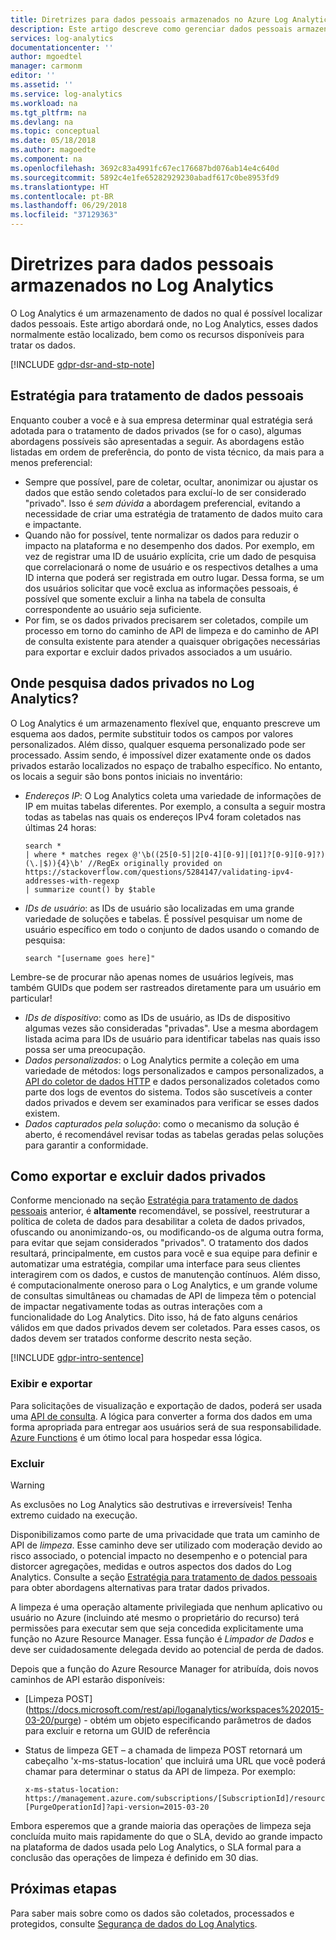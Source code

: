 ```yaml
---
title: Diretrizes para dados pessoais armazenados no Azure Log Analytics| Microsoft Docs
description: Este artigo descreve como gerenciar dados pessoais armazenados no Azure Log Analytics e os métodos para identificá-los e removê-los.
services: log-analytics
documentationcenter: ''
author: mgoedtel
manager: carmonm
editor: ''
ms.assetid: ''
ms.service: log-analytics
ms.workload: na
ms.tgt_pltfrm: na
ms.devlang: na
ms.topic: conceptual
ms.date: 05/18/2018
ms.author: magoedte
ms.component: na
ms.openlocfilehash: 3692c83a4991fc67ec176687bd076ab14e4c640d
ms.sourcegitcommit: 5892c4e1fe65282929230abadf617c0be8953fd9
ms.translationtype: HT
ms.contentlocale: pt-BR
ms.lasthandoff: 06/29/2018
ms.locfileid: "37129363"
---
```

# <a name="guidance-for-personal-data-stored-in-log-analytics"></a>Diretrizes para dados pessoais armazenados no Log Analytics

O Log Analytics é um armazenamento de dados no qual é possível localizar dados pessoais. Este artigo abordará onde, no Log Analytics, esses dados normalmente estão localizado, bem como os recursos disponíveis para tratar os dados.

[!INCLUDE [gdpr-dsr-and-stp-note](../../includes/gdpr-dsr-and-stp-note.md)]

## <a name="strategy-for-personal-data-handling"></a>Estratégia para tratamento de dados pessoais

Enquanto couber a você e à sua empresa determinar qual estratégia será adotada para o tratamento de dados privados (se for o caso), algumas abordagens possíveis são apresentadas a seguir. As abordagens estão listadas em ordem de preferência, do ponto de vista técnico, da mais para a menos preferencial:

* Sempre que possível, pare de coletar, ocultar, anonimizar ou ajustar os dados que estão sendo coletados para excluí-lo de ser considerado "privado". Isso é _sem dúvida_ a abordagem preferencial, evitando a necessidade de criar uma estratégia de tratamento de dados muito cara e impactante.
* Quando não for possível, tente normalizar os dados para reduzir o impacto na plataforma e no desempenho dos dados. Por exemplo, em vez de registrar uma ID de usuário explícita, crie um dado de pesquisa que correlacionará o nome de usuário e os respectivos detalhes a uma ID interna que poderá ser registrada em outro lugar. Dessa forma, se um dos usuários solicitar que você exclua as informações pessoais, é possível que somente excluir a linha na tabela de consulta correspondente ao usuário seja suficiente. 
* Por fim, se os dados privados precisarem ser coletados, compile um processo em torno do caminho de API de limpeza e do caminho de API de consulta existente para atender a quaisquer obrigações necessárias para exportar e excluir dados privados associados a um usuário. 

## <a name="where-to-look-for-private-data-in-log-analytics"></a>Onde pesquisa dados privados no Log Analytics?

O Log Analytics é um armazenamento flexível que, enquanto prescreve um esquema aos dados, permite substituir todos os campos por valores personalizados. Além disso, qualquer esquema personalizado pode ser processado. Assim sendo, é impossível dizer exatamente onde os dados privados estarão localizados no espaço de trabalho específico. No entanto, os locais a seguir são bons pontos iniciais no inventário:

* *Endereços IP*: O Log Analytics coleta uma variedade de informações de IP em muitas tabelas diferentes. Por exemplo, a consulta a seguir mostra todas as tabelas nas quais os endereços IPv4 foram coletados nas últimas 24 horas:
    ```
    search * 
    | where * matches regex @'\b((25[0-5]|2[0-4][0-9]|[01]?[0-9][0-9]?)(\.|$)){4}\b' //RegEx originally provided on https://stackoverflow.com/questions/5284147/validating-ipv4-addresses-with-regexp
    | summarize count() by $table
    ```
* *IDs de usuário*: as IDs de usuário são localizadas em uma grande variedade de soluções e tabelas. É possível pesquisar um nome de usuário específico em todo o conjunto de dados usando o comando de pesquisa:
    ```
    search "[username goes here]"
    ```
Lembre-se de procurar não apenas nomes de usuários legíveis, mas também GUIDs que podem ser rastreados diretamente para um usuário em particular!
* *IDs de dispositivo*: como as IDs de usuário, as IDs de dispositivo algumas vezes são consideradas "privadas". Use a mesma abordagem listada acima para IDs de usuário para identificar tabelas nas quais isso possa ser uma preocupação. 
* *Dados personalizados*: o Log Analytics permite a coleção em uma variedade de métodos: logs personalizados e campos personalizados, a [API do coletor de dados HTTP](log-analytics-data-collector-api.md) e dados personalizados coletados como parte dos logs de eventos do sistema. Todos são suscetíveis a conter dados privados e devem ser examinados para verificar se esses dados existem.
* *Dados capturados pela solução*: como o mecanismo da solução é aberto, é recomendável revisar todas as tabelas geradas pelas soluções para garantir a conformidade.

## <a name="how-to-export-and-delete-private-data"></a>Como exportar e excluir dados privados

Conforme mencionado na seção [Estratégia para tratamento de dados pessoais](#strategy-for-personal-data-handling) anterior, é __altamente__ recomendável, se possível, reestruturar a política de coleta de dados para desabilitar a coleta de dados privados, ofuscando ou anonimizando-os, ou modificando-os de alguma outra forma, para evitar que sejam considerados "privados". O tratamento dos dados resultará, principalmente, em custos para você e sua equipe para definir e automatizar uma estratégia, compilar uma interface para seus clientes interagirem com os dados, e custos de manutenção contínuos. Além disso, é computacionalmente oneroso para o Log Analytics, e um grande volume de consultas simultâneas ou chamadas de API de limpeza têm o potencial de impactar negativamente todas as outras interações com a funcionalidade do Log Analytics. Dito isso, há de fato alguns cenários válidos em que dados privados devem ser coletados. Para esses casos, os dados devem ser tratados conforme descrito nesta seção.

[!INCLUDE [gdpr-intro-sentence](../../includes/gdpr-intro-sentence.md)]

### <a name="view-and-export"></a>Exibir e exportar

Para solicitações de visualização e exportação de dados, poderá ser usada uma [API de consulta](https://dev.loganalytics.io/). A lógica para converter a forma dos dados em uma forma apropriada para entregar aos usuários será de sua responsabilidade. [Azure Functions](https://azure.microsoft.com/services/functions/) é um ótimo local para hospedar essa lógica.

### <a name="delete"></a>Excluir

> [!WARNING]
> As exclusões no Log Analytics são destrutivas e irreversíveis! Tenha extremo cuidado na execução.

Disponibilizamos como parte de uma privacidade que trata um caminho de API de *limpeza*. Esse caminho deve ser utilizado com moderação devido ao risco associado, o potencial impacto no desempenho e o potencial para distorcer agregações, medidas e outros aspectos dos dados do Log Analytics. Consulte a seção [Estratégia para tratamento de dados pessoais](#strategy-for-personal-data-handling) para obter abordagens alternativas para tratar dados privados.

A limpeza é uma operação altamente privilegiada que nenhum aplicativo ou usuário no Azure (incluindo até mesmo o proprietário do recurso) terá permissões para executar sem que seja concedida explicitamente uma função no Azure Resource Manager. Essa função é _Limpador de Dados_ e deve ser cuidadosamente delegada devido ao potencial de perda de dados. 

Depois que a função do Azure Resource Manager for atribuída, dois novos caminhos de API estarão disponíveis: 

* [Limpeza POST] (https://docs.microsoft.com/rest/api/loganalytics/workspaces%202015-03-20/purge) - obtém um objeto especificando parâmetros de dados para excluir e retorna um GUID de referência 
* Status de limpeza GET – a chamada de limpeza POST retornará um cabeçalho 'x-ms-status-location' que incluirá uma URL que você poderá chamar para determinar o status da API de limpeza. Por exemplo: 

    ```
    x-ms-status-location: https://management.azure.com/subscriptions/[SubscriptionId]/resourceGroups/[ResourceGroupName]/providers/Microsoft.OperatonalInsights/workspaces/[WorkspaceName]/operations/purge-[PurgeOperationId]?api-version=2015-03-20
    ```

Embora esperemos que a grande maioria das operações de limpeza seja concluída muito mais rapidamente do que o SLA, devido ao grande impacto na plataforma de dados usada pelo Log Analytics, o SLA formal para a conclusão das operações de limpeza é definido em 30 dias. 

## <a name="next-steps"></a>Próximas etapas
Para saber mais sobre como os dados são coletados, processados e protegidos, consulte [Segurança de dados do Log Analytics](log-analytics-data-security.md).